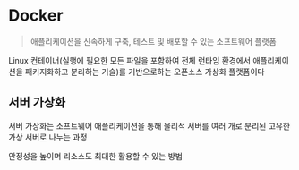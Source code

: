 # Docker

> 애플리케이션을 신속하게 구축, 테스트 및 배포할 수 있는 소프트웨어 플랫폼

Linux 컨테이너(실행에 필요한 모든 파일을 포함하여 전체 런타임 환경에서 애플리케이션을 패키지화하고 분리하는 기술)를 기반으로하는 오픈소스 가상화 플랫폼이다

## 서버 가상화

서버 가상화는 소프트웨어 애플리케이션을 통해 물리적 서버를 여러 개로 분리된 고유한 가상 서버로 나누는 과정

안정성을 높이며 리소스도 최대한 활용할 수 있는 방법


